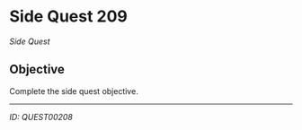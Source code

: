 # Side Quest 209

*Side Quest*

## Objective
Complete the side quest objective.

---
*ID: QUEST00208*
